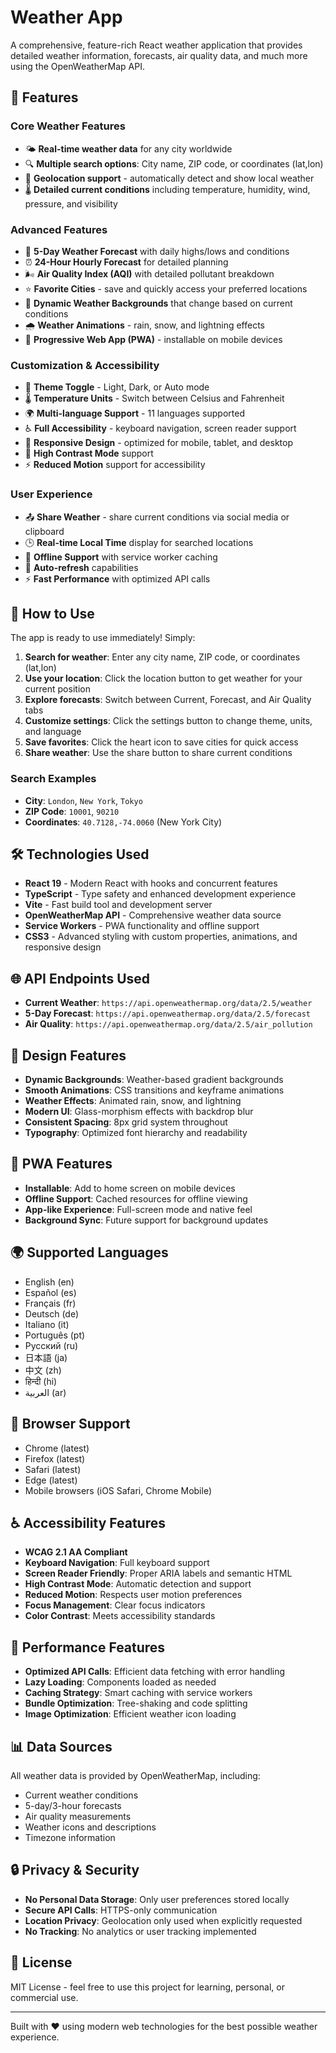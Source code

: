 # Weather App

A comprehensive, feature-rich React weather application that provides detailed weather information, forecasts, air quality data, and much more using the OpenWeatherMap API.

## 🌟 Features

### Core Weather Features
- 🌤️ **Real-time weather data** for any city worldwide
- 🔍 **Multiple search options**: City name, ZIP code, or coordinates (lat,lon)
- 📍 **Geolocation support** - automatically detect and show local weather
- 🌡️ **Detailed current conditions** including temperature, humidity, wind, pressure, and visibility

### Advanced Features
- 📅 **5-Day Weather Forecast** with daily highs/lows and conditions
- ⏰ **24-Hour Hourly Forecast** for detailed planning
- 🌬️ **Air Quality Index (AQI)** with detailed pollutant breakdown
- ⭐ **Favorite Cities** - save and quickly access your preferred locations
- 🎨 **Dynamic Weather Backgrounds** that change based on current conditions
- 🌧️ **Weather Animations** - rain, snow, and lightning effects
- 📱 **Progressive Web App (PWA)** - installable on mobile devices

### Customization & Accessibility
- 🌙 **Theme Toggle** - Light, Dark, or Auto mode
- 🌡️ **Temperature Units** - Switch between Celsius and Fahrenheit
- 🌍 **Multi-language Support** - 11 languages supported
- ♿ **Full Accessibility** - keyboard navigation, screen reader support
- 📱 **Responsive Design** - optimized for mobile, tablet, and desktop
- 🎯 **High Contrast Mode** support
- ⚡ **Reduced Motion** support for accessibility

### User Experience
- 📤 **Share Weather** - share current conditions via social media or clipboard
- 🕒 **Real-time Local Time** display for searched locations
- 💾 **Offline Support** with service worker caching
- 🔄 **Auto-refresh** capabilities
- ⚡ **Fast Performance** with optimized API calls

## 🚀 How to Use

The app is ready to use immediately! Simply:

1. **Search for weather**: Enter any city name, ZIP code, or coordinates (lat,lon)
2. **Use your location**: Click the location button to get weather for your current position
3. **Explore forecasts**: Switch between Current, Forecast, and Air Quality tabs
4. **Customize settings**: Click the settings button to change theme, units, and language
5. **Save favorites**: Click the heart icon to save cities for quick access
6. **Share weather**: Use the share button to share current conditions

### Search Examples
- **City**: `London`, `New York`, `Tokyo`
- **ZIP Code**: `10001`, `90210`
- **Coordinates**: `40.7128,-74.0060` (New York City)

## 🛠️ Technologies Used

- **React 19** - Modern React with hooks and concurrent features
- **TypeScript** - Type safety and enhanced development experience
- **Vite** - Fast build tool and development server
- **OpenWeatherMap API** - Comprehensive weather data source
- **Service Workers** - PWA functionality and offline support
- **CSS3** - Advanced styling with custom properties, animations, and responsive design

## 🌐 API Endpoints Used

- **Current Weather**: `https://api.openweathermap.org/data/2.5/weather`
- **5-Day Forecast**: `https://api.openweathermap.org/data/2.5/forecast`
- **Air Quality**: `https://api.openweathermap.org/data/2.5/air_pollution`

## 🎨 Design Features

- **Dynamic Backgrounds**: Weather-based gradient backgrounds
- **Smooth Animations**: CSS transitions and keyframe animations
- **Weather Effects**: Animated rain, snow, and lightning
- **Modern UI**: Glass-morphism effects with backdrop blur
- **Consistent Spacing**: 8px grid system throughout
- **Typography**: Optimized font hierarchy and readability

## 📱 PWA Features

- **Installable**: Add to home screen on mobile devices
- **Offline Support**: Cached resources for offline viewing
- **App-like Experience**: Full-screen mode and native feel
- **Background Sync**: Future support for background updates

## 🌍 Supported Languages

- English (en)
- Español (es)
- Français (fr)
- Deutsch (de)
- Italiano (it)
- Português (pt)
- Русский (ru)
- 日本語 (ja)
- 中文 (zh)
- हिन्दी (hi)
- العربية (ar)

## 🔧 Browser Support

- Chrome (latest)
- Firefox (latest)
- Safari (latest)
- Edge (latest)
- Mobile browsers (iOS Safari, Chrome Mobile)

## ♿ Accessibility Features

- **WCAG 2.1 AA Compliant**
- **Keyboard Navigation**: Full keyboard support
- **Screen Reader Friendly**: Proper ARIA labels and semantic HTML
- **High Contrast Mode**: Automatic detection and support
- **Reduced Motion**: Respects user motion preferences
- **Focus Management**: Clear focus indicators
- **Color Contrast**: Meets accessibility standards

## 🚀 Performance Features

- **Optimized API Calls**: Efficient data fetching with error handling
- **Lazy Loading**: Components loaded as needed
- **Caching Strategy**: Smart caching with service workers
- **Bundle Optimization**: Tree-shaking and code splitting
- **Image Optimization**: Efficient weather icon loading

## 📊 Data Sources

All weather data is provided by OpenWeatherMap, including:
- Current weather conditions
- 5-day/3-hour forecasts
- Air quality measurements
- Weather icons and descriptions
- Timezone information

## 🔒 Privacy & Security

- **No Personal Data Storage**: Only user preferences stored locally
- **Secure API Calls**: HTTPS-only communication
- **Location Privacy**: Geolocation only used when explicitly requested
- **No Tracking**: No analytics or user tracking implemented

## 📄 License

MIT License - feel free to use this project for learning, personal, or commercial use.

---

Built with ❤️ using modern web technologies for the best possible weather experience.
